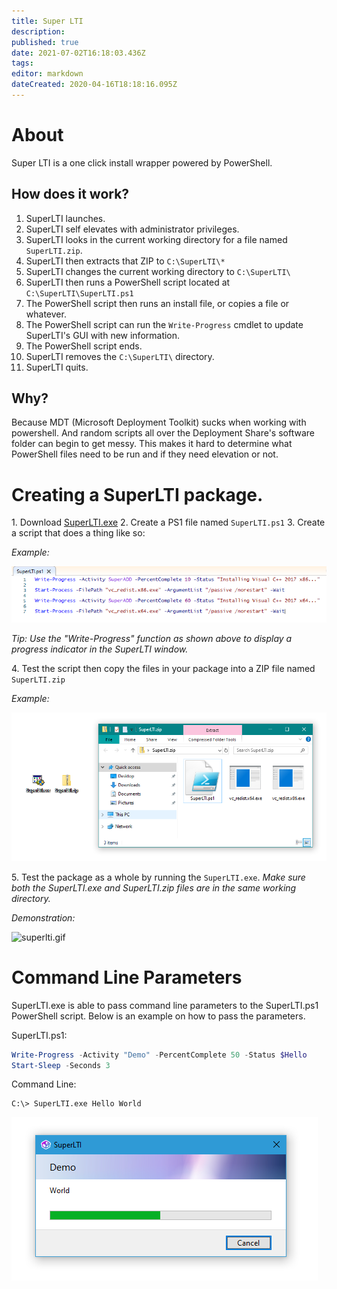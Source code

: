 ```yaml
---
title: Super LTI
description: 
published: true
date: 2021-07-02T16:18:03.436Z
tags: 
editor: markdown
dateCreated: 2020-04-16T18:18:16.095Z
---
```


# About

Super LTI is a one click install wrapper powered by PowerShell.

## How does it work?

1. SuperLTI launches.
2. SuperLTI self elevates with administrator privileges.
3. SuperLTI looks in the current working directory for a file named `SuperLTI.zip`.
4. SuperLTI then extracts that ZIP to `C:\SuperLTI\*`
5. SuperLTI changes the current working directory to `C:\SuperLTI\`
6. SuperLTI then runs a PowerShell script located at `C:\SuperLTI\SuperLTI.ps1`
7. The PowerShell script then runs an install file, or copies a file or whatever.
8. The PowerShell script can run the `Write-Progress` cmdlet to update SuperLTI's GUI with new information.
9. The PowerShell script ends.
10. SuperLTI removes the `C:\SuperLTI\` directory.
11. SuperLTI quits.

## Why?

Because MDT (Microsoft Deployment Toolkit) sucks when working with powershell. And random scripts all over the Deployment Share's software folder can begin to get messy. This makes it hard to determine what PowerShell files need to be run and if they need elevation or not.

# Creating a SuperLTI package.

1\. Download [SuperLTI.exe](https://github.com/belowaverage-org/SuperLTI/releases)
2\. Create a PS1 file named `SuperLTI.ps1`
3\. Create a script that does a thing like so:

*Example:*

![1.png](/assets/software/supersuite/superlti/1.png)

*Tip: Use the "Write-Progress" function as shown above to display a progress indicator in the SuperLTI window.*

4\. Test the script then copy the files in your package into a ZIP file named `SuperLTI.zip`

*Example:*

![2.png](/assets/software/supersuite/superlti/2.png)

5\. Test the package as a whole by running the `SuperLTI.exe`. *Make sure both the SuperLTI.exe and SuperLTI.zip files are in the same working directory.*

*Demonstration:*

![superlti.gif](https://raw.githubusercontent.com/krisdb2009/documentation/master/images/superlti.gif)

# Command Line Parameters

SuperLTI.exe is able to pass command line parameters to the SuperLTI.ps1 PowerShell script. Below is an example on how to pass the parameters.

SuperLTI.ps1:

```powershell
Write-Progress -Activity "Demo" -PercentComplete 50 -Status $Hello
Start-Sleep -Seconds 3
```

Command Line:

```
C:\> SuperLTI.exe Hello World
```

![helloworld.png](/assets/software/supersuite/superlti/helloworld.png)
